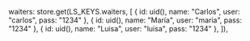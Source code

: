 waiters: store.get(LS_KEYS.waiters, [
  { id: uid(), name: "Carlos", user: "carlos", pass: "1234" },
  { id: uid(), name: "María",  user: "maria",  pass: "1234" },
  { id: uid(), name: "Luisa",  user: "luisa",  pass: "1234" },
]),
